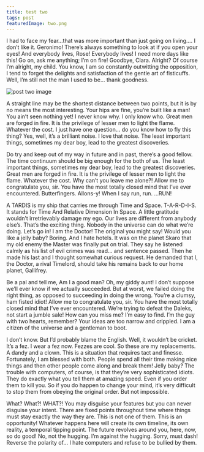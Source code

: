 ```yaml
---
title: test two
tags: post
featuredImage: two.png
---
```


I had to face my fear…that was more important than just going on living…. I don’t like it. Geronimo! There’s always something to look at if you open your eyes! And everybody lives, Rose! Everybody lives! I need more days like this! Go on, ask me anything; I’m on fire! Goodbye, Clara. Alright? Of course I’m alright, my child. You know, I am so constantly outwitting the opposition, I tend to forget the delights and satisfaction of the gentle art of fisticuffs. Well, I’m still not the man I used to be… thank goodness.

![post two image](/two.png)

A straight line may be the shortest distance between two points, but it is by no means the most interesting. Your hips are fine, you’re built like a man! You ain’t seen nothing yet! I never know why. I only know who. Great men are forged in fire. It is the privilege of lesser men to light the flame. Whatever the cost. I just have one question… do you know how to fly this thing? Yes, well, it’s a brilliant noise. I love that noise. The least important things, sometimes my dear boy, lead to the greatest discoveries.

Do try and keep out of my way in future and in past, there’s a good fellow. The time continuum should be big enough for the both of us. The least important things, sometimes my dear boy, lead to the greatest discoveries. Great men are forged in fire. It is the privilege of lesser men to light the flame. Whatever the cost. Why can’t you leave me alone?! Allow me to congratulate you, sir. You have the most totally closed mind that I’ve ever encountered. Butterfingers. Allons-y! When I say run, run. …RUN!

A TARDIS is my ship that carries me through Time and Space. T-A-R-D-I-S. It stands for Time And Relative Dimension In Space. A little gratitude wouldn’t irretrievably damage my ego. Our lives are different from anybody else’s. That’s the exciting thing. Nobody in the universe can do what we’re doing. Let’s go in! I am the Doctor! The original you might say! Would you like a jelly baby? Boring. And I hate hotels. It was on the planet Skaro that my old enemy the Master was finally put on trial. They say he listened calmly as his list of evil crimes was read… and sentence passed. Then he made his last and I thought somewhat curious request. He demanded that I, the Doctor, a rival Timelord, should take his remains back to our home planet, Gallifrey.

Be a pal and tell me, Am I a good man? Oh, my giddy aunt! I don’t suppose we’ll ever know if we actually succeeded. But at worst, we failed doing the right thing, as opposed to succeeding in doing the wrong. You’re a clumsy, ham fisted idiot! Allow me to congratulate you, sir. You have the most totally closed mind that I’ve ever encountered. We’re trying to defeat the Daleks, not start a jumble sale! How can you miss me? I’m easy to find. I’m the guy with two hearts, remember? Your ideas are too narrow and crippled. I am a citizen of the universe and a gentleman to boot.

I don’t know. But I’d probably blame the English. Well, it wouldn’t be cricket. It’s a fez. I wear a fez now. Fezzes are cool. So these are my replacements. A dandy and a clown. This is a situation that requires tact and finesse. Fortunately, I am blessed with both. People spend all their time making nice things and then other people come along and break them! Jelly baby? The trouble with computers, of course, is that they’re very sophisticated idiots. They do exactly what you tell them at amazing speed. Even if you order them to kill you. So if you do happen to change your mind, it’s very difficult to stop them from obeying the original order. But not impossible.

What? What?! WHAT?! You may disguise your features but you can never disguise your intent. There are fixed points throughout time where things must stay exactly the way they are. This is not one of them. This is an opportunity! Whatever happens here will create its own timeline, its own reality, a temporal tipping point. The future revolves around you, here, now, so do good! No, not the hugging. I’m against the hugging. Sorry, must dash! Reverse the polarity of… I hate computers and refuse to be bullied by them.
